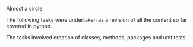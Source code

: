Almost a circle

The following tasks were undertaken as a revision of all the content so far covered in python.

The tasks involved creation of classes, methods, packages and unit tests.
